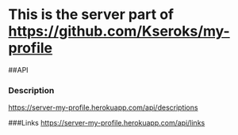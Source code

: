# This is the server part of https://github.com/Kseroks/my-profile

##API

### Description 
https://server-my-profile.herokuapp.com/api/descriptions

###Links
https://server-my-profile.herokuapp.com/api/links
